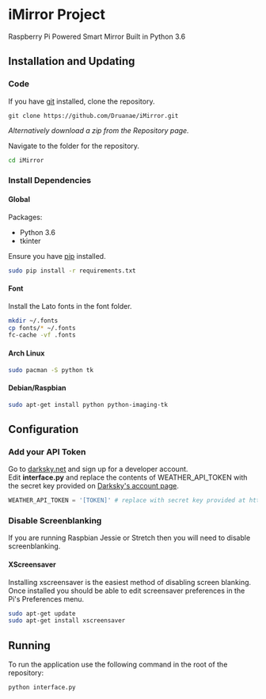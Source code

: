 # iMirror Project
Raspberry Pi Powered Smart Mirror Built in Python 3.6

## Installation and Updating
### Code
If you have [git](https://git-scn.com/book/en/v2/Getting-Started-Installing-Git) installed, clone the repository.
```
git clone https://github.com/Druanae/iMirror.git
```  
_Alternatively download a zip from the Repository page._

Navigate to the folder for the repository.
```bash
cd iMirror
```

### Install Dependencies
#### Global
Packages:
* Python 3.6
* tkinter

Ensure you have [pip](https://pip.pypa.io/en/stable/installing/) installed.
```bash
sudo pip install -r requirements.txt
```

#### Font
Install the Lato fonts in the font folder.
```bash
mkdir ~/.fonts
cp fonts/* ~/.fonts
fc-cache -vf .fonts
```

#### Arch Linux
```bash
sudo pacman -S python tk
```

#### Debian/Raspbian
```bash
sudo apt-get install python python-imaging-tk
```

## Configuration
### Add your API Token
Go to [darksky.net](https://darksky.net/dev/) and sign up for a developer account.  
Edit **interface.py** and replace the contents of WEATHER_API_TOKEN with the secret key provided on [Darksky's account page](https://darksky.net/dev/account/).
```python
WEATHER_API_TOKEN = '[TOKEN]' # replace with secret key provided at https://darksky.net/dev/account/
```

### Disable Screenblanking
If you are running Raspbian Jessie or Stretch then you will need to disable screenblanking.
#### XScreensaver
Installing xscreensaver is  the easiest method of disabling screen blanking. Once installed you should be able to edit screensaver preferences in the Pi's Preferences menu.
```bash
sudo apt-get update
sudo apt-get install xscreensaver
```

## Running
To run the application use the following command in the root of the repository:
```bash
python interface.py
```
